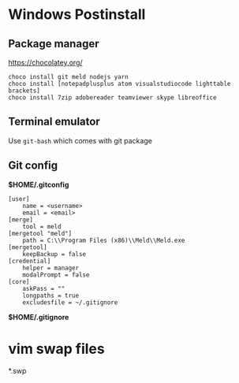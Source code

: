Windows Postinstall
===================

Package manager
---------------

<https://chocolatey.org/>

```
choco install git meld nodejs yarn
choco install [notepadplusplus atom visualstudiocode lighttable brackets]
choco install 7zip adobereader teamviewer skype libreoffice
```

Terminal emulator
-----------------

Use `git-bash` which comes with git package

Git config
----------

**$HOME/.gitconfig**

```
[user]
    name = <username>
    email = <email>
[merge]
    tool = meld
[mergetool "meld"]
    path = C:\\Program Files (x86)\\Meld\\Meld.exe
[mergetool]
    keepBackup = false
[credential]
    helper = manager
    modalPrompt = false
[core]
    askPass = ""
    longpaths = true
    excludesfile = ~/.gitignore
```

**$HOME/.gitignore**
# vim swap files
*.swp
```

```
